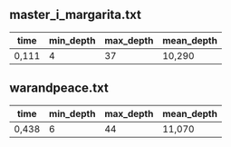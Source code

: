 ## master_i_margarita.txt
| time | min_depth | max_depth | mean_depth |
|---|---|---|---|
| 0,111 | 4 | 37 | 10,290 |

## warandpeace.txt
| time | min_depth | max_depth | mean_depth |
|---|---|---|---|
| 0,438 | 6 | 44 | 11,070 |

